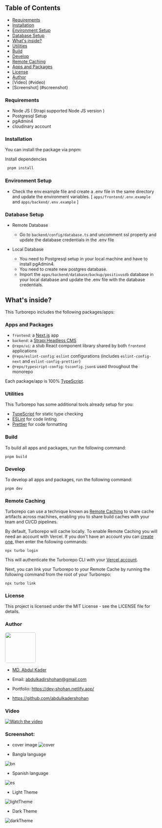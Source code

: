 <!-- TABLE OF CONTENTS -->

## Table of Contents

- [Requirements](#requirements)  
- [Installation](#installation)
- [Environment Setup](#environment-setup)
- [Database Setup](#database-setup)
- [What's inside?](#whats-inside)
- [Utilities](#utilities)
- [Build](#build)
- [Develop](#develop)
- [Remote Caching](#remote-caching)
- [Apps and Packages](#apps-and-packages)
- [License](#license)
- [Author](#author)
- [Video] (#video)
- [Screenshot] (#screenshot)


### Requirements
- Node JS ( Strapi supported Node JS version )
- Postgresql Setup
- pgAdmin4
- cloudinary account


### Installation

You can install the package via pnpm:

Install dependencies
   ```sh
    pnpm install
   ```


### Environment Setup
- Check the env.example file and create a .env file in the same directory and update the environment variables. [ `apps/frontend/.env.example` and `apps/backend/.env.example` ]

   

### Database Setup 

   - Remote Database
     * Go to `backend/config/database.ts` and uncomment ssl property and update the database credentials in the .env file

   - Local Database
      * You need to Postgresql setup in your local machine and have to install pgAdmin4.
      * You need to create new postgres database.
      * Import the `apps/backend/database/backup/positivusdb` database in your local database and update the .env file with the database credentials.


## What's inside?

This Turborepo includes the following packages/apps:

### Apps and Packages

- `frontend`: a [Next.js](https://nextjs.org/) app
- `backend`: a [Strapi Headless CMS](https://strapi.io/)
- `@repo/ui`: a stub React component library shared by both `frontend` applications
- `@repo/eslint-config`: `eslint` configurations (includes `eslint-config-next` and `eslint-config-prettier`)
- `@repo/typescript-config`: `tsconfig.json`s used throughout the monorepo

Each package/app is 100% [TypeScript](https://www.typescriptlang.org/).

### Utilities

This Turborepo has some additional tools already setup for you:

- [TypeScript](https://www.typescriptlang.org/) for static type checking
- [ESLint](https://eslint.org/) for code linting
- [Prettier](https://prettier.io) for code formatting

### Build

To build all apps and packages, run the following command:

```
pnpm build
```

### Develop

To develop all apps and packages, run the following command:

```
pnpm dev
```

### Remote Caching

Turborepo can use a technique known as [Remote Caching](https://turbo.build/repo/docs/core-concepts/remote-caching) to share cache artifacts across machines, enabling you to share build caches with your team and CI/CD pipelines.

By default, Turborepo will cache locally. To enable Remote Caching you will need an account with Vercel. If you don't have an account you can [create one](https://vercel.com/signup), then enter the following commands:

```
npx turbo login
```

This will authenticate the Turborepo CLI with your [Vercel account](https://vercel.com/docs/concepts/personal-accounts/overview).

Next, you can link your Turborepo to your Remote Cache by running the following command from the root of your Turborepo:

```
npx turbo link
```

### License
This project is licensed under the MIT License - see the LICENSE file for details.

### Author
<img src="https://avatars.githubusercontent.com/u/56482597?v=4" width="100" style="border-radius:5%"/>

 - [MD. Abdul Kader](
    https://www.linkedin.com/in/abdulkadershohan/)

 - Email: abdulkadirshohan@gmail.com

 - Portfolio: https://dev-shohan.netlify.app/

 - https://github.com/abdulkadershohan

### Video

[![Watch the video](https://github.com/user-attachments/assets/95a5a25b-9e5a-4349-84ab-ac0d0fe386bf)](https://www.youtube.com/watch?v=gmtbP7m_Klw)


### Screenshot:

- cover image
![cover](https://github.com/user-attachments/assets/95a5a25b-9e5a-4349-84ab-ac0d0fe386bf)

- Bangla language

![bn](https://github.com/user-attachments/assets/9b669e9a-b429-4cd6-b52d-80023db8b67a)

- Spanish language

![es](https://github.com/user-attachments/assets/58c34c3d-80c2-4e38-a065-416daf4e7e49)

- Light Theme

![lightTheme](https://github.com/user-attachments/assets/fdadfc0c-fc58-405e-a1e8-b027fbfc38fd)

- Dark Theme

![darkTheme](https://github.com/user-attachments/assets/5af359ad-a746-4f41-91e3-9bc4fc0c2b15)



